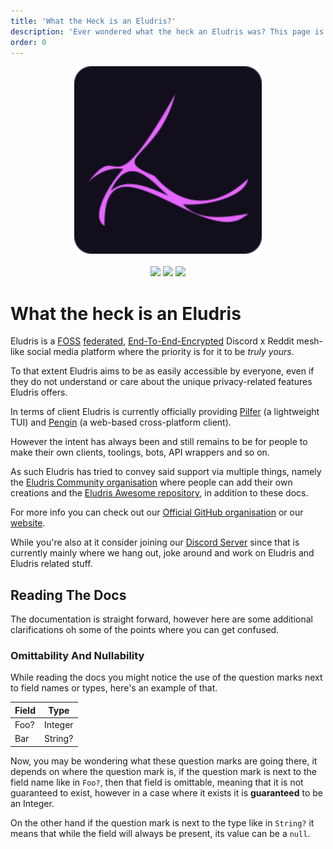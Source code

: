 ```yaml
---
title: 'What the Heck is an Eludris?'
description: 'Ever wondered what the heck an Eludris was? This page is just the thing for you then!'
order: 0
---
```


<div align="center">
  <img width="300em" src="https://github.com/eludris/.github/blob/main/assets/das_ding.svg?raw=true" />
  <br>
  <br>
  <a style="border: unset;" href="https://discord.gg/vV6v2DhWQB"><img src="https://shields.io/discord/980412957060137001?style=for-the-badge&logo=discord&labelColor=363934&label=Discord%20Server&color=363934" /></a>
  <a style="border: unset;" href="https://reddit.com/r/eludris"><img src="https://img.shields.io/static/v1?&label=%20&style=for-the-badge&message=Reddit&logo=reddit&logoColor=ff5700&color=121212&labelColor=121212" /></a>
  <a style="border: unset;" href="https://twitter.com/eludris"><img src="https://img.shields.io/static/v1?&label=%20&style=for-the-badge&message=Twitter&logo=twitter&color=15202b&labelColor=15202b" /></a>
</div>

# What the heck is an Eludris

Eludris is a [FOSS](https://en.wikipedia.org/wiki/Free_and_open-source_software)
[federated](<https://en.wikipedia.org/wiki/Federation_(information_technology)>),
[End-To-End-Encrypted](https://en.wikipedia.org/wiki/End-to-end_encryption) Discord
x Reddit mesh-like social media platform where the priority is for it to be _truly
yours_.

To that extent Eludris aims to be as easily accessible by everyone, even if they
do not understand or care about the unique privacy-related features Eludris offers.

In terms of client Eludris is currently officially providing [Pilfer](https://github.com/eludris/pilfer)
(a lightweight TUI) and [Pengin](https://github.com/eludris/pengin) (a web-based cross-platform client).

However the intent has always been and still remains to be for people to make their
own clients, toolings, bots, API wrappers and so on.

As such Eludris has tried to convey said support via multiple things, namely the
[Eludris Community organisation](https://github.com/eludris-community) where people
can add their own creations and the [Eludris Awesome repository](https://github.com/eludris/awesome),
in addition to these docs.

For more info you can check out our [Official GitHub organisation](htt[s://github.com/eludris)
or our [website](https://eludris.pages.dev).

While you're also at it consider joining our [Discord Server](https://discord.gg/amMHHjzwb9)
since that is currently mainly where we hang out, joke around and work on Eludris
and Eludris related stuff.

## Reading The Docs

The documentation is straight forward, however here are some additional clarifications
oh some of the points where you can get confused.

### Omittability And Nullability

While reading the docs you might notice the use of the question marks next to field
names or types, here's an example of that.

| Field | Type    |
| ----- | ------- |
| Foo?  | Integer |
| Bar   | String? |

Now, you may be wondering what these question marks are going there, it depends
on where the question mark is, if the question mark is next to the field name like
in `Foo?`, then that field is omittable, meaning that it is not guaranteed to exist,
however in a case where it exists it is **guaranteed** to be an Integer.

On the other hand if the question mark is next to the type like in `String?` it means
that while the field will always be present, its value can be a `null`.
